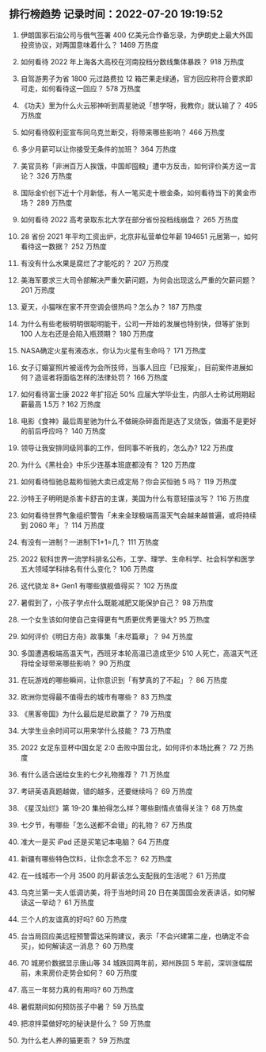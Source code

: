 
## 排行榜趋势 记录时间：2022-07-20 19:19:52
  
  1. 伊朗国家石油公司与俄气签署 400 亿美元合作备忘录，为伊朗史上最大外国投资协议，对两国意味着什么？ 1469 万热度
    
  2. 如何看待 2022 年上海各大高校在河南投档分数线集体暴跌？ 918 万热度
    
  3. 自驾游男子为省 1800 元过路费拉 12 箱芒果走绿通，官方回应称符合要求即可走，如何看待这一回应？ 578 万热度
    
  4. 《功夫》里为什么火云邪神听到周星驰说「想学呀，我教你」就认输了？ 495 万热度
    
  5. 如何看待叙利亚宣布同乌克兰断交，将带来哪些影响？ 466 万热度
    
  6. 多少月薪可以让你接受无条件的加班？ 364 万热度
    
  7. 美官员称「非洲百万人挨饿，中国却囤粮」遭中方反击，如何评价美方这一言论？ 326 万热度
    
  8. 国际金价创下近十个月新低，有人一笔买走十根金条，如何看待当下的黄金市场？ 289 万热度
    
  9. 如何看待 2022 高考录取东北大学在部分省份投档线崩盘？ 265 万热度
    
  10. 28 省份 2021 年平均工资出炉，北京非私营单位年薪 194651 元居第一，如何看待这一数据？ 252 万热度
    
  11. 有没有什么水果是腐烂了才能吃的？ 207 万热度
    
  12. 美海军要求三大司令部解决严重欠薪问题，为何会出现这么严重的欠薪问题？ 201 万热度
    
  13. 夏天，小猫咪在家不开空调会很热吗？怎么办？ 187 万热度
    
  14. 为什么有些老板明明很聪明能干，公司一开始的发展也特别快，但等扩张到 100 人左右还是会陷入瓶颈期？ 180 万热度
    
  15. NASA确定火星有液态水，你认为火星有生命吗？ 171 万热度
    
  16. 女子订婚宴照片被谣传为会所技师，当事人回应「已报案」，目前案件进展如何？造谣者将面临怎样的法律处罚？ 166 万热度
    
  17. 如何看待富士康 2022 年扩招近 50% 应届大学毕业生，内部人士称试用期起薪最高 1.5万 ? 162 万热度
    
  18. 电影《食神》最后周星驰为什么不做碗杂碎面而是选了叉烧饭，做面不是更好的前后呼应吗？ 140 万热度
    
  19. 领导让我安排同级同事的工作，但同事不听我的，怎么办? 122 万热度
    
  20. 为什么《黑社会》中乐少连基本班底都没有？ 120 万热度
    
  21. 如何看待恒驰总裁称恒驰大卖已成定局？你会买恒驰 5 吗？ 119 万热度
    
  22. 沙特王子明明是杀害卡舒吉的主谋，美国为什么有意轻描淡写？ 116 万热度
    
  23. 如何看待世界气象组织警告「未来全球极端高温天气会越来越普遍，或将持续到 2060 年」？ 114 万热度
    
  24. 有没有一进制？一进制下1+1=几？ 111 万热度
    
  25. 2022 软科世界一流学科排名公布，工学、理学、生命科学、社会科学和医学五大领域学科排名有什么变化？ 106 万热度
    
  26. 这代骁龙 8+ Gen1 有哪些旗舰值得买？ 102 万热度
    
  27. 暑假到了，小孩子学点什么既能减肥又能保护自己？ 98 万热度
    
  28. 一个女生该如何使自己变得更有气质更优秀更强大? 95 万热度
    
  29. 如何评价《明日方舟》故事集「未尽篇章」？ 94 万热度
    
  30. 多国遭遇极端高温天气，西班牙本轮高温已造成至少 510 人死亡，高温天气还将给全球带来哪些影响？ 90 万热度
    
  31. 在玩游戏的哪些瞬间，让你意识到「有梦真的了不起」？ 86 万热度
    
  32. 欧洲你觉得最不值得去的城市有哪些？ 83 万热度
    
  33. 《黑客帝国》为什么最后是尼欧赢了？ 79 万热度
    
  34. 大学生业余时间可以用来学什么技能？ 73 万热度
    
  35. 2022 女足东亚杯中国女足 2:0 击败中国台北，如何评价本场比赛？ 72 万热度
    
  36. 有什么适合送给女生的七夕礼物推荐？ 71 万热度
    
  37. 考研英语真题越做，错的越多，还要继续吗？ 69 万热度
    
  38. 《星汉灿烂》第 19-20 集拍得怎么样？哪些剧情点值得关注？ 68 万热度
    
  39. 七夕节，有哪些「怎么送都不会错」的礼物？ 67 万热度
    
  40. 准大一是买 iPad 还是买笔记本电脑？ 64 万热度
    
  41. 新疆有哪些特色饮料，让你念念不忘？ 62 万热度
    
  42. 在一线城市一个月 3500 的月薪该怎么支配我的生活呢？ 61 万热度
    
  43. 乌克兰第一夫人低调访美，将于当地时间 20 日在美国国会发表讲话，如何解读这一举动？ 61 万热度
    
  44. 三个人的友谊真的好吗? 60 万热度
    
  45. 台当局回应美远程预警雷达采购建议，表示「不会兴建第二座，也确定不会买」，如何解读这一消息？ 60 万热度
    
  46. 70 城房价数据显示唐山等 34 城跌回两年前，郑州跌回 5 年前，深圳涨幅居前，未来房价走势会如何？ 60 万热度
    
  47. 高三一年努力真的有用吗? 60 万热度
    
  48. 暑假期间如何预防孩子中暑？ 59 万热度
    
  49. 把凉拌菜做好吃的秘诀是什么？ 59 万热度
    
  50. 为什么老人养的猫更乖？ 59 万热度
    
